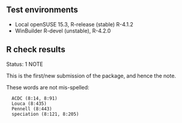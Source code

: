 ## Test environments

* Local openSUSE 15.3, R-release (stable) R-4.1.2
* WinBuilder R-devel (unstable), R-4.2.0

## R check results

Status: 1 NOTE

This is the first/new submission of the package, and hence the note.

These words are not mis-spelled:

```Possibly mis-spelled words in DESCRIPTION:
  ACDC (8:14, 8:91)
  Louca (8:435)
  Pennell (8:443)
  speciation (8:121, 8:205)
```

